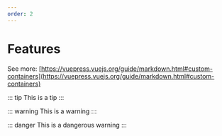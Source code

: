 ```yaml
---
order: 2
---
```


# Features

See more: [https://vuepress.vuejs.org/guide/markdown.html#custom-containers](https://vuepress.vuejs.org/guide/markdown.html#custom-containers)

::: tip
This is a tip
:::

::: warning
This is a warning
:::

::: danger
This is a dangerous warning
:::
